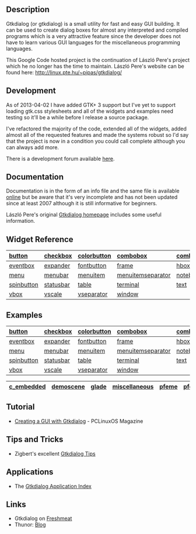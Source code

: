 ## Description ##

Gtkdialog (or gtkdialog) is a small utility for fast and easy GUI building. It can be used to create dialog boxes for almost any interpreted and compiled programs which is a very attractive feature since the developer does not have to learn various GUI languages for the miscellaneous programming languages.

This Google Code hosted project is the continuation of László Pere's project which he no longer has the time to maintain. László Pere's website can be found here: http://linux.pte.hu/~pipas/gtkdialog/

## Development ##

<a href='Hidden comment: 
Development has currently ended for this period (2011-09-26).
'></a>
As of 2013-04-02 I have added GTK+ 3 support but I've yet to support loading gtk.css stylesheets and all of the widgets and examples need testing so it'll be a while before I release a source package.

I've refactored the majority of the code, extended all of the widgets, added almost all of the requested features and made the systems robust so I'd say that the project is now in a condition you could call complete although you can always add more.

There is a development forum available [here](http://www.murga-linux.com/puppy/viewtopic.php?t=69188).

## Documentation ##

Documentation is in the form of an info file and the same file is available [online](http://xpt.sourceforge.net/techdocs/language/gtkdialog/gtkde03-GtkdialogUserManual/) but be aware that it's very incomplete and has not been updated since at least 2007 although it is still informative for beginners.

László Pere's original [Gtkdialog homepage](http://linux.pte.hu/~pipas/gtkdialog/) includes some useful information.

## Widget Reference ##

| [button](button.md) | [checkbox](checkbox.md) | [colorbutton](colorbutton.md) | [combobox](combobox.md) | [comboboxentry](comboboxentry.md) | [comboboxtext](comboboxtext.md) | [edit](edit.md) | [entry](entry.md) |
|:--------------------|:------------------------|:------------------------------|:------------------------|:----------------------------------|:--------------------------------|:----------------|:------------------|
| [eventbox](eventbox.md) | [expander](expander.md) | [fontbutton](fontbutton.md) | [frame](frame.md) | [hbox](hbox.md) | [hscale](hscale.md) | [hseparator](hseparator.md) | [list](list.md) |
| [menu](menu.md) | [menubar](menubar.md) | [menuitem](menuitem.md) | [menuitemseparator](menuitemseparator.md) | [notebook](notebook.md) | [pixmap](pixmap.md) | [progressbar](progressbar.md) | [radiobutton](radiobutton.md) |
| [spinbutton](spinbutton.md) | [statusbar](statusbar.md) | [table](table.md) | [terminal](terminal.md) | [text](text.md) | [timer](timer.md) | [togglebutton](togglebutton.md) | [tree](tree.md) |
| [vbox](vbox.md) | [vscale](vscale.md) | [vseparator](vseparator.md) | [window](window.md) |  |  |  |  |

## Examples ##

| [button](http://gtkdialog.googlecode.com/svn/trunk/examples/button) | [checkbox](http://gtkdialog.googlecode.com/svn/trunk/examples/checkbox) | [colorbutton](http://gtkdialog.googlecode.com/svn/trunk/examples/colorbutton) | [combobox](http://gtkdialog.googlecode.com/svn/trunk/examples/combobox/) | [comboboxentry](http://gtkdialog.googlecode.com/svn/trunk/examples/comboboxentry) | [comboboxtext](http://gtkdialog.googlecode.com/svn/trunk/examples/comboboxtext) | [edit](http://gtkdialog.googlecode.com/svn/trunk/examples/edit) | [entry](http://gtkdialog.googlecode.com/svn/trunk/examples/entry) |
|:--------------------------------------------------------------------|:------------------------------------------------------------------------|:------------------------------------------------------------------------------|:-------------------------------------------------------------------------|:----------------------------------------------------------------------------------|:--------------------------------------------------------------------------------|:----------------------------------------------------------------|:------------------------------------------------------------------|
| [eventbox](http://gtkdialog.googlecode.com/svn/trunk/examples/eventbox) | [expander](http://gtkdialog.googlecode.com/svn/trunk/examples/expander) | [fontbutton](http://gtkdialog.googlecode.com/svn/trunk/examples/fontbutton) | [frame](http://gtkdialog.googlecode.com/svn/trunk/examples/frame) | [hbox](http://gtkdialog.googlecode.com/svn/trunk/examples/hbox) | [hscale](http://gtkdialog.googlecode.com/svn/trunk/examples/hscale) | [hseparator](http://gtkdialog.googlecode.com/svn/trunk/examples/hseparator) | [list](http://gtkdialog.googlecode.com/svn/trunk/examples/list) |
| [menu](http://gtkdialog.googlecode.com/svn/trunk/examples/menu) | [menubar](http://gtkdialog.googlecode.com/svn/trunk/examples/menubar) | [menuitem](http://gtkdialog.googlecode.com/svn/trunk/examples/menuitem) | [menuitemseparator](http://gtkdialog.googlecode.com/svn/trunk/examples/menuitemseparator) | [notebook](http://gtkdialog.googlecode.com/svn/trunk/examples/notebook) | [pixmap](http://gtkdialog.googlecode.com/svn/trunk/examples/pixmap) | [progressbar](http://gtkdialog.googlecode.com/svn/trunk/examples/progressbar) | [radiobutton](http://gtkdialog.googlecode.com/svn/trunk/examples/radiobutton) |
| [spinbutton](http://gtkdialog.googlecode.com/svn/trunk/examples/spinbutton) | [statusbar](http://gtkdialog.googlecode.com/svn/trunk/examples/statusbar) | [table](http://gtkdialog.googlecode.com/svn/trunk/examples/table) | [terminal](http://gtkdialog.googlecode.com/svn/trunk/examples/terminal) | [text](http://gtkdialog.googlecode.com/svn/trunk/examples/text) | [timer](http://gtkdialog.googlecode.com/svn/trunk/examples/timer) | [togglebutton](http://gtkdialog.googlecode.com/svn/trunk/examples/togglebutton) | [tree](http://gtkdialog.googlecode.com/svn/trunk/examples/tree) |
| [vbox](http://gtkdialog.googlecode.com/svn/trunk/examples/vbox) | [vscale](http://gtkdialog.googlecode.com/svn/trunk/examples/vscale) | [vseparator](http://gtkdialog.googlecode.com/svn/trunk/examples/vseparator) | [window](http://gtkdialog.googlecode.com/svn/trunk/examples/window) |  |  |  |  |

| [c\_embedded](http://gtkdialog.googlecode.com/svn/trunk/examples/c_embedded) | [demoscene](http://gtkdialog.googlecode.com/svn/trunk/examples/demoscene) | [glade](http://gtkdialog.googlecode.com/svn/trunk/examples/glade) | [miscellaneous](http://gtkdialog.googlecode.com/svn/trunk/examples/miscellaneous) | [pfeme](http://gtkdialog.googlecode.com/svn/trunk/examples/pfeme) | [pfontview](http://gtkdialog.googlecode.com/svn/trunk/examples/pfontview) | [playmusic](http://gtkdialog.googlecode.com/svn/trunk/examples/playmusic) |
|:-----------------------------------------------------------------------------|:--------------------------------------------------------------------------|:------------------------------------------------------------------|:----------------------------------------------------------------------------------|:------------------------------------------------------------------|:--------------------------------------------------------------------------|:--------------------------------------------------------------------------|

## Tutorial ##

  * [Creating a GUI with Gtkdialog](http://pclosmag.com/html/Issues/200910/page21.html) - PCLinuxOS Magazine

## Tips and Tricks ##

  * Zigbert's excellent [Gtkdialog Tips](http://www.murga-linux.com/puppy/viewtopic.php?t=38608)

## Applications ##

  * The [Gtkdialog Application Index](http://www.murga-linux.com/puppy/viewtopic.php?t=69282)

## Links ##

  * Gtkdialog on [Freshmeat](http://freshmeat.net/projects/gtkdialog)
  * Thunor: [Blog](http://thunor.org.uk)